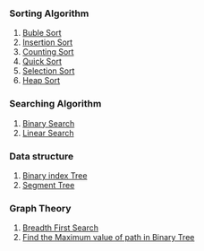 
### Sorting Algorithm

1. [Buble Sort](https://github.com/NullPointer09/algorithms/tree/master/sorting/bubleSort) <br>
2. [Insertion Sort](https://github.com/NullPointer09/algorithms/tree/master/sorting/bubleSort) <br>
3. [Counting Sort](https://github.com/NullPointer09/algorithms/tree/master/sorting/countingSort) <br>
4. [Quick Sort](https://github.com/NullPointer09/algorithms/tree/master/sorting/quickSort)  <br>
5. [Selection Sort](https://github.com/NullPointer09/algorithms/tree/master/sorting/SelectionSort) <br>
6. [Heap Sort](https://github.com/NullPointer09/algorithms/tree/master/sorting/heapSort) <br>

### Searching Algorithm

1. [Binary Search](https://github.com/NullPointer09/algorithms/tree/master/searching/binarySearch) <br>
2. [Linear Search](https://github.com/NullPointer09/algorithms/tree/master/searching/linearSearch)<br>

### Data structure
1. [Binary index Tree](https://github.com/NullPointer09/algorithms/tree/master/DataStructure/binaryIndexTree.py)<br>
2. [Segment Tree](https://github.com/NullPointer09/algorithms/tree/master/DataStructure/segmentTree.py) <br>

### Graph Theory

1. [Breadth First Search](https://github.com/NullPointer09/algorithms/blob/master/graphTheory/BreadthFirstSearch.py)<br>
2. [Find the Maximum value of path in Binary Tree](https://github.com/MD-ABDUL-MOMIN/algorithms/blob/master/graphTheory/MaximumPathSumBinaryTree.py)<br> 

